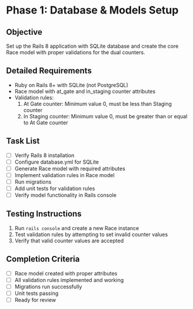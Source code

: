 # Phase 1: Database & Models Setup

## Objective
Set up the Rails 8 application with SQLite database and create the core Race model with proper validations for the dual counters.

## Detailed Requirements
- Ruby on Rails 8+ with SQLite (not PostgreSQL)
- Race model with at_gate and in_staging counter attributes
- Validation rules:
  1. At Gate counter: Minimum value 0, must be less than Staging counter
  2. In Staging counter: Minimum value 0, must be greater than or equal to At Gate counter

## Task List
- [ ] Verify Rails 8 installation
- [ ] Configure database.yml for SQLite
- [ ] Generate Race model with required attributes
- [ ] Implement validation rules in Race model
- [ ] Run migrations
- [ ] Add unit tests for validation rules
- [ ] Verify model functionality in Rails console

## Testing Instructions
1. Run `rails console` and create a new Race instance
2. Test validation rules by attempting to set invalid counter values
3. Verify that valid counter values are accepted

## Completion Criteria
- [ ] Race model created with proper attributes
- [ ] All validation rules implemented and working
- [ ] Migrations run successfully
- [ ] Unit tests passing
- [ ] Ready for review